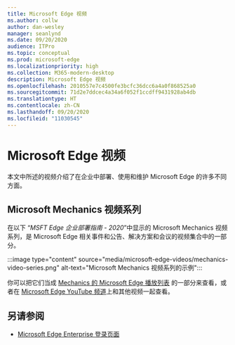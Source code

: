 ```yaml
---
title: Microsoft Edge 视频
ms.author: collw
author: dan-wesley
manager: seanlynd
ms.date: 09/20/2020
audience: ITPro
ms.topic: conceptual
ms.prod: microsoft-edge
ms.localizationpriority: high
ms.collection: M365-modern-desktop
description: Microsoft Edge 视频
ms.openlocfilehash: 2010557e7c4500fe3bcfc36dcc6a4a0f868525a0
ms.sourcegitcommit: 71d2e7ddcec4a34a6f052f1ccdff9431928ab4db
ms.translationtype: HT
ms.contentlocale: zh-CN
ms.lasthandoff: 09/20/2020
ms.locfileid: "11030545"
---
```

# Microsoft Edge 视频

本文中所述的视频介绍了在企业中部署、使用和维护 Microsoft Edge 的许多不同方面。

##  <a name="the-microsoft-mechanics-video-series"></a>Microsoft Mechanics 视频系列

在以下 “*MSFT Edge 企业部署指南 - 2020*”中显示的 Microsoft Mechanics 视频系列，是 Microsoft Edge 相关事件和公告、解决方案和会议的视频集合中的一部分。

:::image type="content" source="media/microsoft-edge-videos/mechanics-video-series.png" alt-text="Microsoft Mechanics 视频系列的示例":::

你可以把它们当成 [Mechanics 的 Microsoft Edge 播放列表](https://www.youtube.com/playlist?list=PLXtHYVsvn_b-uXh1tMeYpT-0iD8tD3tFy) 的一部分来查看，或者在 [Microsoft Edge YouTube 频道](https://www.youtube.com/channel/UCIGx7oT8p6-jUpOfg98yelA)上和其他视频一起查看。

##  <a name="see-also"></a>另请参阅

- [Microsoft Edge Enterprise 登录页面](https://aka.ms/EdgeEnterprise)